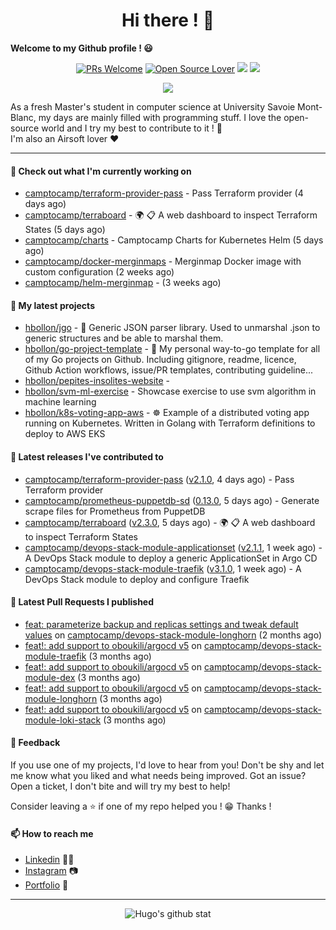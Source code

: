 <h1 align="center">Hi there ! 👋</h1>

**Welcome to my Github profile ! 😃** <br/>

<p align="center"> 
    <a href="https://github.com/hbollon/"><img src="https://img.shields.io/badge/PRs-welcome-brightgreen.svg?style=flat&logo=github" alt="PRs Welcome"></a> 
    <a href="https://github.com/hbollon/"><img src="https://badges.frapsoft.com/os/v2/open-source.svg?v=103" alt="Open Source Lover"></a>
    <a href="https://github.com/hbollon/"><img src="https://komarev.com/ghpvc/?username=hbollon"></a>
    <a href="https://github.com/hbollon/"><img src="https://img.shields.io/github/followers/hbollon.svg?label=Follow%20@hbollon&style=social"></a>
</p>

<p align="center"> 
    <a href="https://github.com/ryo-ma/github-profile-trophy"><img src="https://github-profile-trophy.vercel.app/?username=hbollon&theme=onedark&margin-w=15&margin-h=15&no-frame=true&column=7"/></a>
</p>

As a fresh Master's student in computer science at University Savoie Mont-Blanc, my days are mainly filled with programming stuff. I love the open-source world and I try my best to contribute to it ! 🙈 <br/>
I'm also an Airsoft lover ❤️

<hr>

#### 👷 Check out what I'm currently working on

- [camptocamp/terraform-provider-pass](https://github.com/camptocamp/terraform-provider-pass) - Pass Terraform provider (4 days ago)
- [camptocamp/terraboard](https://github.com/camptocamp/terraboard) - :earth_africa: :clipboard:  A web dashboard to inspect Terraform States  (5 days ago)
- [camptocamp/charts](https://github.com/camptocamp/charts) - Camptocamp Charts for Kubernetes Helm (5 days ago)
- [camptocamp/docker-merginmaps](https://github.com/camptocamp/docker-merginmaps) - Merginmap Docker image with custom configuration (2 weeks ago)
- [camptocamp/helm-merginmap](https://github.com/camptocamp/helm-merginmap) -  (3 weeks ago)

#### 🌱 My latest projects

- [hbollon/jgo](https://github.com/hbollon/jgo) - 📔 Generic JSON parser library. Used to unmarshal .json to generic structures and be able to marshal them.
- [hbollon/go-project-template](https://github.com/hbollon/go-project-template) - 📜 My personal way-to-go template for all of my Go projects on Github. Including gitignore, readme, licence, Github Action workflows, issue/PR templates, contributing guideline...
- [hbollon/pepites-insolites-website](https://github.com/hbollon/pepites-insolites-website) - 
- [hbollon/svm-ml-exercise](https://github.com/hbollon/svm-ml-exercise) - Showcase exercise to use svm algorithm in machine learning 
- [hbollon/k8s-voting-app-aws](https://github.com/hbollon/k8s-voting-app-aws) - :wheel_of_dharma: Example of a distributed voting app running on Kubernetes. Written in Golang with Terraform definitions to deploy to AWS EKS

#### 🔭 Latest releases I've contributed to

- [camptocamp/terraform-provider-pass](https://github.com/camptocamp/terraform-provider-pass) ([v2.1.0](https://github.com/camptocamp/terraform-provider-pass/releases/tag/v2.1.0), 4 days ago) - Pass Terraform provider
- [camptocamp/prometheus-puppetdb-sd](https://github.com/camptocamp/prometheus-puppetdb-sd) ([0.13.0](https://github.com/camptocamp/prometheus-puppetdb-sd/releases/tag/0.13.0), 5 days ago) - Generate scrape files for Prometheus from PuppetDB
- [camptocamp/terraboard](https://github.com/camptocamp/terraboard) ([v2.3.0](https://github.com/camptocamp/terraboard/releases/tag/v2.3.0), 5 days ago) - :earth_africa: :clipboard:  A web dashboard to inspect Terraform States 
- [camptocamp/devops-stack-module-applicationset](https://github.com/camptocamp/devops-stack-module-applicationset) ([v2.1.1](https://github.com/camptocamp/devops-stack-module-applicationset/releases/tag/v2.1.1), 1 week ago) - A DevOps Stack module to deploy a generic ApplicationSet in Argo CD
- [camptocamp/devops-stack-module-traefik](https://github.com/camptocamp/devops-stack-module-traefik) ([v3.1.0](https://github.com/camptocamp/devops-stack-module-traefik/releases/tag/v3.1.0), 1 week ago) - A DevOps Stack module to deploy and configure Traefik

#### 🔨 Latest Pull Requests I published

- [feat: parameterize backup and replicas settings and tweak default values](https://github.com/camptocamp/devops-stack-module-longhorn/pull/13) on [camptocamp/devops-stack-module-longhorn](https://github.com/camptocamp/devops-stack-module-longhorn) (2 months ago)
- [feat!: add support to oboukili/argocd v5](https://github.com/camptocamp/devops-stack-module-traefik/pull/52) on [camptocamp/devops-stack-module-traefik](https://github.com/camptocamp/devops-stack-module-traefik) (3 months ago)
- [feat!: add support to oboukili/argocd v5](https://github.com/camptocamp/devops-stack-module-dex/pull/11) on [camptocamp/devops-stack-module-dex](https://github.com/camptocamp/devops-stack-module-dex) (3 months ago)
- [feat!: add support to oboukili/argocd v5](https://github.com/camptocamp/devops-stack-module-longhorn/pull/6) on [camptocamp/devops-stack-module-longhorn](https://github.com/camptocamp/devops-stack-module-longhorn) (3 months ago)
- [feat!: add support to oboukili/argocd v5](https://github.com/camptocamp/devops-stack-module-loki-stack/pull/75) on [camptocamp/devops-stack-module-loki-stack](https://github.com/camptocamp/devops-stack-module-loki-stack) (3 months ago)

#### 💬 Feedback

If you use one of my projects, I'd love to hear from you! Don't be shy and let me know what you liked
and what needs being improved. Got an issue? Open a ticket, I don't bite and will try my best to help!

Consider leaving a ⭐ if one of my repo helped you ! 😁 Thanks !

#### 📫 How to reach me
- <a href="https://www.linkedin.com/in/hugobollon">Linkedin</a> 👨‍💼
- <a href="https://www.instagram.com/_hbollon">Instagram</a> 📷
- <a href="https://hugobollon.me">Portfolio</a> 💼

<hr>

<div align="center">
    <a>
        <img alt="Hugo's github stat" src="https://github-readme-stats.vercel.app/api?username=hbollon&count_private=true&show_icons=true&theme=dark&include_all_commits=true" />
    </a>
</div>
